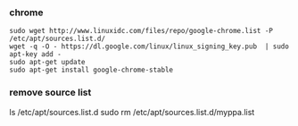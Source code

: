### chrome

    sudo wget http://www.linuxidc.com/files/repo/google-chrome.list -P /etc/apt/sources.list.d/
    wget -q -O - https://dl.google.com/linux/linux_signing_key.pub  | sudo apt-key add -
    sudo apt-get update
    sudo apt-get install google-chrome-stable


   

### remove source list

   ls /etc/apt/sources.list.d
   sudo rm /etc/apt/sources.list.d/myppa.list
